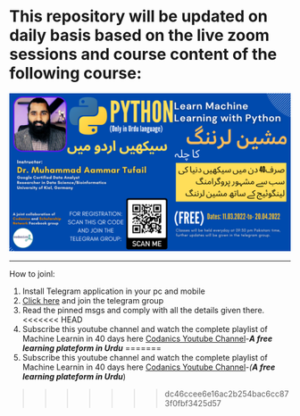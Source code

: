 # This repository will be updated on daily basis based on the live zoom sessions and course content of the following course:

![MachineLearning ka Chilla](resources/ml_1.png)

---
How to joinl:

1. Install Telegram application in your pc and mobile
2. [Click here](https://t.me/+R_QuSxdyn344Zjg0) and join the telegram group
3. Read the pinned msgs and comply with all the details given there.
<<<<<<< HEAD
4. Subscribe this youtube channel and watch the complete playlist of Machine Learnin in 40 days here [Codanics Youtube Channel](https://youtube.com/playlist?list=PL9XvIvvVL50HHzaLPtFBOuikAWa0JdhMW)-_**A free learning plateform in Urdu**_
=======
4. Subscribe this youtube channel and watch the complete playlist of Machine Learnin in 40 days here [Codanics Youtube Channel](https://youtube.com/playlist?list=PL9XvIvvVL50HHzaLPtFBOuikAWa0JdhMW)-_(**A free learning plateform in Urdu**_)
>>>>>>> dc46ccee6e16ac2b254bac6cc873f0fbf3425d57
